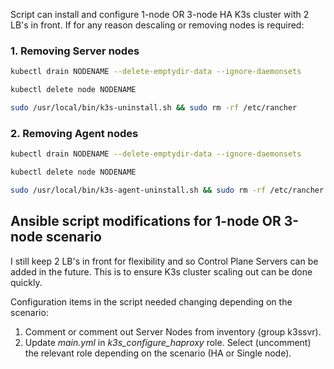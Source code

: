 
Script can install and configure 1-node OR 3-node HA K3s cluster with 2 LB's in front.
If for any reason descaling or removing nodes is required:

### 1. Removing Server nodes

```bash
kubectl drain NODENAME --delete-emptydir-data --ignore-daemonsets

kubectl delete node NODENAME

sudo /usr/local/bin/k3s-uninstall.sh && sudo rm -rf /etc/rancher
```

### 2. Removing Agent nodes

```bash
kubectl drain NODENAME --delete-emptydir-data --ignore-daemonsets

kubectl delete node NODENAME

sudo /usr/local/bin/k3s-agent-uninstall.sh && sudo rm -rf /etc/rancher
```

## Ansible script modifications for 1-node OR 3-node scenario

I still keep 2 LB's in front for flexibility and so Control Plane Servers can be added in the future. This is to ensure K3s cluster scaling out can be done quickly.

Configuration items in the script needed changing depending on the scenario:

 1. Comment or comment out Server Nodes from inventory (group k3ssvr).
 2. Update _main.yml_ in _k3s_configure_haproxy_ role. Select (uncomment) the relevant role depending on the scenario (HA or Single node).